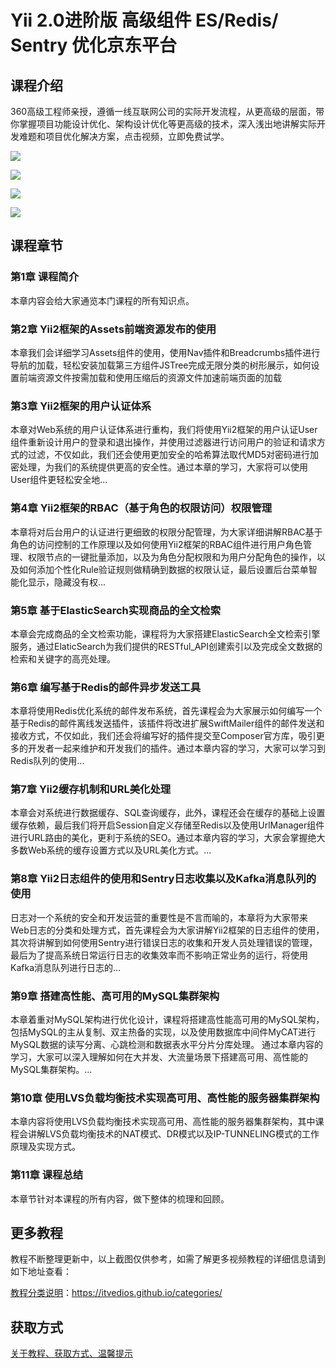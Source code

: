 # Yii 2.0进阶版 高级组件 ES/Redis/ Sentry 优化京东平台

## 课程介绍

360高级工程师亲授，遵循一线互联网公司的实际开发流程，从更高级的层面，带你掌握项目功能设计优化、架构设计优化等更高级的技术，深入浅出地讲解实际开发难题和项目优化解决方案，点击视频，立即免费试学。

![](http://oqn6ggw87.bkt.clouddn.com/高可用高性能yii2.0电商平台1.png)

<!--more-->

![](http://oqn6ggw87.bkt.clouddn.com/高可用高性能yii2.0电商平台2.png)

![](http://oqn6ggw87.bkt.clouddn.com/高可用高性能yii2.0电商平台3.png)

![](http://oqn6ggw87.bkt.clouddn.com/高可用高性能yii2.0电商平台4.png)

## 课程章节

### 第1章 课程简介

本章内容会给大家通览本门课程的所有知识点。

### 第2章 Yii2框架的Assets前端资源发布的使用

本章我们会详细学习Assets组件的使用，使用Nav插件和Breadcrumbs插件进行导航的加载，轻松安装加载第三方组件JSTree完成无限分类的树形展示，如何设置前端资源文件按需加载和使用压缩后的资源文件加速前端页面的加载

### 第3章 Yii2框架的用户认证体系

本章对Web系统的用户认证体系进行重构，我们将使用Yii2框架的用户认证User组件重新设计用户的登录和退出操作，并使用过滤器进行访问用户的验证和请求方式的过滤，不仅如此，我们还会使用更加安全的哈希算法取代MD5对密码进行加密处理，为我们的系统提供更高的安全性。通过本章的学习，大家将可以使用User组件更轻松安全地...

### 第4章 Yii2框架的RBAC（基于角色的权限访问）权限管理

本章将对后台用户的认证进行更细致的权限分配管理，为大家详细讲解RBAC基于角色的访问控制的工作原理以及如何使用Yii2框架的RBAC组件进行用户角色管理、权限节点的一键批量添加，以及为角色分配权限和为用户分配角色的操作，以及如何添加个性化Rule验证规则做精确到数据的权限认证，最后设置后台菜单智能化显示，隐藏没有权...

### 第5章 基于ElasticSearch实现商品的全文检索

本章会完成商品的全文检索功能，课程将为大家搭建ElasticSearch全文检索引擎服务，通过ElaticSearch为我们提供的RESTful_API创建索引以及完成全文数据的检索和关键字的高亮处理。

### 第6章 编写基于Redis的邮件异步发送工具

本章将使用Redis优化系统的邮件发布系统，首先课程会为大家展示如何编写一个基于Redis的邮件离线发送插件，该插件将改进扩展SwiftMailer组件的邮件发送和接收方式，不仅如此，我们还会将编写好的插件提交至Composer官方库，吸引更多的开发者一起来维护和开发我们的插件。通过本章内容的学习，大家可以学习到Redis队列的使用...

### 第7章 Yii2缓存机制和URL美化处理

本章会对系统进行数据缓存、SQL查询缓存，此外，课程还会在缓存的基础上设置缓存依赖，最后我们将开启Session自定义存储至Redis以及使用UrlManager组件进行URL路由的美化，更利于系统的SEO。通过本章内容的学习，大家会掌握绝大多数Web系统的缓存设置方式以及URL美化方式。...

### 第8章 Yii2日志组件的使用和Sentry日志收集以及Kafka消息队列的使用

日志对一个系统的安全和开发运营的重要性是不言而喻的，本章将为大家带来Web日志的分类和处理方式，首先课程会为大家讲解Yii2框架的日志组件的使用，其次将讲解到如何使用Sentry进行错误日志的收集和开发人员处理错误的管理，最后为了提高系统日常运行日志的收集效率而不影响正常业务的运行，将使用Kafka消息队列进行日志的...

### 第9章 搭建高性能、高可用的MySQL集群架构

本章着重对MySQL架构进行优化设计，课程将搭建高性能高可用的MySQL架构，包括MySQL的主从复制、双主热备的实现，以及使用数据库中间件MyCAT进行MySQL数据的读写分离、心跳检测和数据表水平分片分库处理。 通过本章内容的学习，大家可以深入理解如何在大并发、大流量场景下搭建高可用、高性能的MySQL集群架构。...

### 第10章 使用LVS负载均衡技术实现高可用、高性能的服务器集群架构

本章内容将使用LVS负载均衡技术实现高可用、高性能的服务器集群架构，其中课程会讲解LVS负载均衡技术的NAT模式、DR模式以及IP-TUNNELING模式的工作原理及实现方式。

### 第11章 课程总结

本章节针对本课程的所有内容，做下整体的梳理和回顾。

## 更多教程

教程不断整理更新中，以上截图仅供参考，如需了解更多视频教程的详细信息请到如下地址查看：

[教程分类说明](https://itvedios.github.io/categories/)：<https://itvedios.github.io/categories/>

## 获取方式

[关于教程、获取方式、温馨提示](https://itvedios.github.io/about/)
